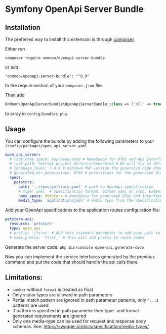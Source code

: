 # Symfony OpenApi Server Bundle

## Installation

The preferred way to install this extension is through [composer](http://getcomposer.org/download/).

Either run

```
composer require onmoon/openapi-server-bundle
```

or add

```
"onmoon/openapi-server-bundle": "^0.0"
```

to the require section of your `composer.json` file.

Then add 
```php
OnMoon\OpenApiServerBundle\OpenApiServerBundle::class => ['all' => true],
```
to array in `config/bundles.php`.

## Usage

You can configure the bundle by adding the following parameters to your `/config/packages/open_api_server.yaml`

```yaml
open_api_server:
  # root_name_space: App\Generated # NameSpace for DTOs and Api Interfaces
  # root_path: %kernel.project_dir%/src/Generated # We will try to derive it from NameSpace
  # language_level: 7.4.0 # minimum PHP version the generated code should be compatible with
  # generated_dir_permissions: 0755 # permissions for the generated directories
  specs:
    petstore:
      path: '../spec/petstore.yaml' # path to OpenApi specification
      # type: yaml  # Specification format, either yaml or json. Extension is used if omitted
      name_space: PetStore # NameSpace for generated DTOs and Interfaces
      media_type: 'application/json' # media type from the specification files to use for generating request and response DTOs
```

Add your OpenApi specifications to the application routes configuration file:

```yaml
petstore-api:
  resource: 'petstore'
  type: open_api
  # prefix: '/first' # Add this standard parameter to add base path to all paths in api
  # name_prefix: 'first_' # This will add prefix to route names 
```

Generate the server code: `php bin/console open-api:generate-code`

Now you can implement the service interfaces generated by the previous command and put the code that should
handle the api calls there.

## Limitations:

- `number` without `format` is treated as float
- Only scalar types are allowed in path parameters
- Partial match pattern are ignored in path parameter patterns, only `^...$` patterns are used
- If pattern is specified in path parameter then type- and format-generated requirements are ignored
- Only one media-type can be used for request and response body schemas. See: https://swagger.io/docs/specification/media-types/
